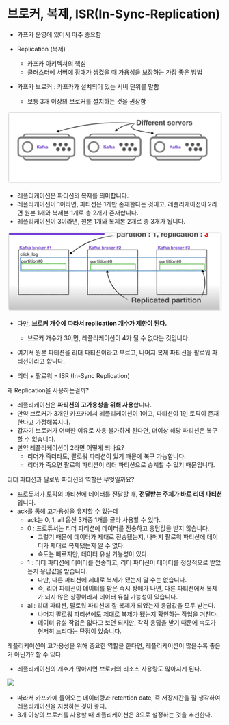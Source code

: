 # 브로커, 복제, ISR(In-Sync-Replication)

- 카프카 운영에 있어서 아주 종요함
- Replication (복제)
  - 카프카 아키텍쳐의 핵심
  - 클러스터에 서버에 장애가 생겼을 때 가용성을 보장하는 가장 좋은 방법


- 카프카 브로커 : 카프카가 설치되어 있는 서버 단위를 말함
  - 보통 3개 이상의 브로커를 설치하는 것을 권장함

![](/images/2022-06-02-15-45-58.png)

- 레플리케이션은 파티션의 복제를 의미합니다.
- 레플리케이션이 1이라면, 파티션은 1개만 존재한다는 것이고, 레플리케이션이 2라면 원본 1개와 복제본 1개로 총 2개가 존재합니다.
- 레플리케이션이 3이라면, 원본 1개와 복제본 2개로 총 3개가 됩니다.

![](/images/2022-06-02-15-47-00.png)

- 다만, **브로커 개수에 따라서 replication 개수가 제한이 된다.**
  - 브로커 개수가 3이면, 레플리케이션이 4가 될 수 없다는 것입니다.

- 여기서 원본 파티션을 리더 파티션이라고 부르고, 나머지 복제 파티션을 팔로워 파티션이라고 합니다.
- 리더 + 팔로워 = ISR (In-Sync Replication)

왜 Replication을 사용하는걸까?
- 레플리케이션은 **파티션의 고가용성을 위해 사용**합니다.
- 만약 브로커가 3개인 카프카에서 레플리케이션이 1이고, 파티션이 1인 토픽이 존재한다고 가정해봅시다.
- 갑자기 브로커가 어떠한 이유로 사용 불가하게 된다면, 더이상 해당 파티션은 복구할 수 없습니다.
- 만약 레플리케이션이 2라면 어떻게 되나요?
  - 리더가 죽더라도, 팔로워 파티션이 있기 때문에 복구 가능합니다.
  - 리더가 죽으면 팔로워 파티션이 리더 파티션으로 승계할 수 있기 때문입니다.

리더 파티션과 팔로워 파티션의 역할은 무엇일까요?

- 프로듀서가 토픽의 파티션에 데이터를 전달할 때, **전달받는 주체가 바로 리더 파티션**입니다.
- ack를 통해 고가용성을 유지할 수 있는데
  - ack는 0, 1, all 옵션 3개중 1개를 골라 사용할 수 있다.
  - 0 : 프로듀서는 리더 파티션에 데이터를 전송하고 응답값을 받지 않습니다.
    - 그렇기 때문에 데이터가 제대로 전송됐는지, 나머지 팔로워 파티션에 데이터가 제대로 복제됐는지 알 수 없다.
    - 속도는 빠르지만, 데이터 유실 가능성이 있다.
  - 1 : 리더 파티션에 데이터를 전송하고, 리더 파티션이 데이터를 정상적으로 받았는지 응답값을 받습니다.
    - 다만, 다른 파티션에 제대로 복제가 됐는지 알 수는 없습니다.
    - 즉, 리더 파티션이 데이터를 받은 즉시 장애가 나면, 다른 파티션에서 복제가 되지 않은 상황이라서 데이터 유실 가능성이 있습니다.
  - all: 리더 파티션, 팔로워 파티션에 잘 복제가 되었는지 응답값을 모두 받는다.
    - 나머지 팔로워 파티션에도 제대로 복제가 됐는지 확인하는 작업을 거친다.
    - 데이터 유실 작업은 없다고 보면 되지만, 각각 응답을 받기 때문에 속도가 현저히 느리다는 단점이 있습니다.


레플리케이션이 고가용성을 위해 중요한 역할을 한다면, 레플리케이션이 많을수록 좋은거 아닌가? 할 수 있다.
- 레플리케이션의 개수가 많아지면 브로커의 리소스 사용량도 많아지게 된다.

![](/images/2022-06-02-15-52-36.png)

- 따라서 카프카에 들어오는 데이터량과 retention date, 즉 저장시간을 잘 생각하여 레플리케이션을 지정하는 것이 좋다.
- 3개 이상의 브로커를 사용할 때 레플리케이션은 3으로 설정하는 것을 추천한다.